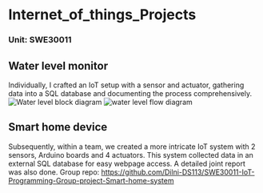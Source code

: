 # Internet_of_things_Projects
### Unit: SWE30011
## Water level monitor
Individually, I crafted an IoT setup with a sensor and actuator, gathering data into a SQL database and documenting the process comprehensively.
![Water level block diagram](https://github.com/Dilni-DS113/Internet_of_things_Projects/assets/103235133/510c6f4d-8abd-42d8-a0b6-4eb9d226c355)
![water level flow diagram](https://github.com/Dilni-DS113/Internet_of_things_Projects/assets/103235133/e7834f70-615d-464b-91be-14e8f255b997)

## Smart home device
Subsequently, within a team, we created a more intricate IoT system with 2 sensors, Arduino boards and 4 actuators. This system collected data in an external SQL database for easy webpage access. A detailed joint report was also done.
Group repo: https://github.com/Dilni-DS113/SWE30011-IoT-Programming-Group-project-Smart-home-system
